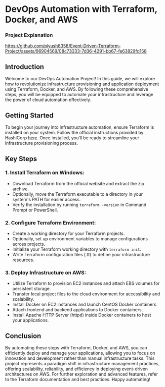 # DevOps Automation with Terraform, Docker, and AWS

### Project Explanation
https://github.com/piyush8358/Event-Driven-Terraform-Project/assets/96904569/08c73333-7d36-4291-bb67-fe63829fd158

## Introduction

Welcome to our DevOps Automation Project! In this guide, we will explore how to revolutionize infrastructure provisioning and application deployment using Terraform, Docker, and AWS. By following these comprehensive steps, you will be equipped to automate your infrastructure and leverage the power of cloud automation effectively.

## Getting Started

To begin your journey into infrastructure automation, ensure Terraform is installed on your system. Follow the official instructions provided by HashiCorp [here](https://www.terraform.io/downloads.html). Once installed, you'll be ready to streamline your infrastructure provisioning process.

## Key Steps

### 1. Install Terraform on Windows:

- Download Terraform from the official website and extract the zip archive.
- Optionally, move the Terraform executable to a directory in your system's PATH for easier access.
- Verify the installation by running `terraform -version` in Command Prompt or PowerShell.

### 2. Configure Terraform Environment:

- Create a working directory for your Terraform projects.
- Optionally, set up environment variables to manage configurations across projects.
- Initialize your Terraform working directory with `terraform init`.
- Write Terraform configuration files (.tf) to define your infrastructure resources.

### 3. Deploy Infrastructure on AWS:

- Utilize Terraform to provision EC2 instances and attach EBS volumes for persistent storage.
- Transfer local project files to the cloud environment for accessibility and scalability.
- Install Docker on EC2 instances and launch CentOS Docker containers.
- Attach frontend and backend applications to Docker containers.
- Install Apache HTTP Server (httpd) inside Docker containers to host your applications.

## Conclusion

By automating these steps with Terraform, Docker, and AWS, you can efficiently deploy and manage your applications, allowing you to focus on innovation and development rather than manual infrastructure tasks. This project represents a paradigm shift in infrastructure management practices, offering scalability, reliability, and efficiency in deploying event-driven architectures on AWS. For further exploration and advanced features, refer to the Terraform documentation and best practices. Happy automating!
